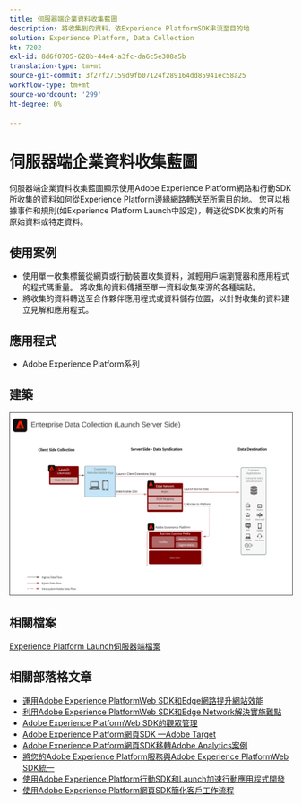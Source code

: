 ```yaml
---
title: 伺服器端企業資料收集藍圖
description: 將收集到的資料，依Experience PlatformSDK串流至目的地
solution: Experience Platform, Data Collection
kt: 7202
exl-id: 8d6f0705-628b-44e4-a3fc-da6c5e308a5b
translation-type: tm+mt
source-git-commit: 3f27f27159d9fb07124f289164dd85941ec58a25
workflow-type: tm+mt
source-wordcount: '299'
ht-degree: 0%

---
```


# 伺服器端企業資料收集藍圖

伺服器端企業資料收集藍圖顯示使用Adobe Experience Platform網路和行動SDK所收集的資料如何從Experience Platform邊緣網路轉送至所需目的地。 您可以根據事件和規則(如Experience Platform Launch中設定)，轉送從SDK收集的所有原始資料或特定資料。

## 使用案例

* 使用單一收集標籤從網頁或行動裝置收集資料，減輕用戶端瀏覽器和應用程式的程式碼重量。 將收集的資料傳播至單一資料收集來源的各種端點。
* 將收集的資料轉送至合作夥伴應用程式或資料儲存位置，以針對收集的資料建立見解和應用程式。

## 應用程式

* Adobe Experience Platform系列

## 建築

<img src="assets/entcollect.svg" alt="企業資料採集的參考體系結構" style="border:1px solid #4a4a4a" />

## 相關檔案

[Experience Platform Launch伺服器端檔案](https://experienceleague.adobe.com/docs/launch/using/server-side-info/server-side-overview.html?lang=en#server-side-info)

## 相關部落格文章

* [運用Adobe Experience PlatformWeb SDK和Edge網路提升網站效能](https://medium.com/adobetech/boosting-website-performance-with-adobe-experience-platform-web-sdk-and-edge-network-329fcf70fdf9)
* [利用Adobe Experience PlatformWeb SDK和Edge Network解決實施難點](https://medium.com/adobetech/solving-implementation-pain-points-with-adobe-experience-platform-web-sdk-and-edge-network-880b635e6819)
* [Adobe Experience PlatformWeb SDK的觀眾管理](https://medium.com/adobetech/adobe-experience-platform-web-sdk-for-audience-management-751fa6d063bc)
* [Adobe Experience Platform網頁SDK —Adobe Target](https://medium.com/adobetech/adobe-experience-platform-web-sdk-adobe-target-9b9f621d271)
* [Adobe Experience Platform網頁SDK移轉Adobe Analytics案例](https://medium.com/adobetech/adobe-experience-platform-web-sdk-migration-scenarios-for-adobe-analytics-91c255ec82b0)
* [將您的Adobe Experience Platform服務與Adobe Experience PlatformWeb SDK統一](https://medium.com/adobetech/unify-your-adobe-experience-platform-services-with-adobe-experience-platform-web-sdk-75cf6851a9fc)
* [使用Adobe Experience Platform行動SDK和Launch加速行動應用程式開發](https://medium.com/adobetech/accelerate-your-mobile-application-development-with-adobe-experience-platform-mobile-sdk-and-launch-ed023536d611)
* [使用Adobe Experience Platform網頁SDK簡化客戶工作流程](https://medium.com/adobetech/simplifying-customer-workflows-with-adobe-experience-platform-web-sdk-4e54fe134f4a)
